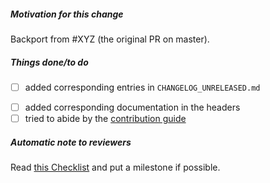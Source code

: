 ##### Motivation for this change

<!-- if this PR fixes an issue, use "fixes #XYZ" -->

Backport from #XYZ (the original PR on master).

<!-- We expect PRs on the branch `mathcomp-1` to be mostly backport from `master`. -->

<!-- you may also explain what remains to do if the fix is incomplete -->

##### Things done/to do

<!-- please fill in the following checklist -->
- [ ] added corresponding entries in `CHANGELOG_UNRELEASED.md`

<!-- only append to minimize problems when merging/rebasing -->
<!-- consider the use of `changelog/changes.sh` from
     https://github.com/math-comp/tools to generate the changelog -->

- [ ] added corresponding documentation in the headers
- [ ] tried to abide by the [contribution guide](https://github.com/math-comp/math-comp/blob/master/CONTRIBUTING.md)

<!-- Cross-out the above items using ~crossed out item~ if they happen not to be relevant -->

<!-- leave this note as a reminder to reviewers -->
##### Automatic note to reviewers

Read [this Checklist](https://github.com/math-comp/math-comp/wiki/Checklist-for-creating-and-review-PRs) and put a milestone if possible.
